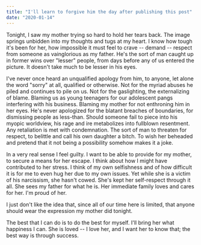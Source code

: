 ```yaml
---
title: "I'll learn to forgive him the day after publishing this post"
date: "2020-01-14"
---
```


Tonight, I saw my mother trying so hard to hold her tears back. The image springs unbidden into my thoughts and tugs at my heart. I know how tough it's been for her, how impossible it must feel to crave -- demand -- respect from someone as vainglorious as my father. He's the sort of man caught up in former wins over "lesser" people, from days before any of us entered the picture. It doesn't take much to be lesser in his eyes. 

I've never once heard an unqualified apology from him, to anyone, let alone the word "sorry" at all, qualified or otherwise. Not for the myriad abuses he piled and continues to pile on us. Not for the gaslighting, the externalizing of blame. Blaming us as young teenagers for our adolescent pangs interfering with his business. Blaming my mother for not enthroning him in her eyes. He's never apologized for the blatant breaches of boundaries, for dismissing people as less-than. Should someone fail to piece into his myopic worldview, his rage and ire metabolizes into fullblown resentment. Any retaliation is met with condemnation. The sort of man to threaten for respect, to belittle and call his own daughter a bitch. To wish her beheaded and pretend that it not being a possibility somehow makes it a joke.

In a very real sense I feel guilty. I want to be able to provide for my mother, to secure a means for her escape. I think about how I might have contributed to her stress. I think of my own selfishness and of how difficult it is for me to even hug her due to my own issues. Yet while she is a victim of his narcissism, she hasn't cowed. She's kept her self-respect through it all. She sees my father for what he is. Her immediate family loves and cares for her. I'm proud of her.

I just don't like the idea that, since all of our time here is limited, that anyone should wear the expression my mother did tonight.

The best that I can do is to do the best for myself. I'll bring her what happiness I can. She is loved -- I love her, and I want her to know that; the best way is through success.

